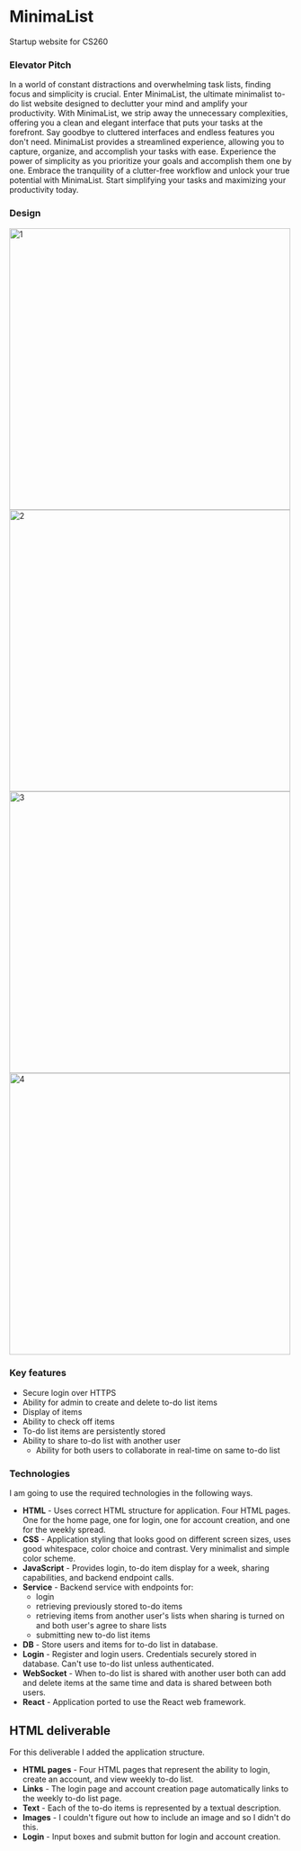 # MinimaList
Startup website for CS260

### Elevator Pitch

In a world of constant distractions and overwhelming task lists, finding focus and simplicity is crucial. Enter MinimaList, the ultimate minimalist to-do list website designed to declutter your mind and amplify your productivity. With MinimaList, we strip away the unnecessary complexities, offering you a clean and elegant interface that puts your tasks at the forefront. Say goodbye to cluttered interfaces and endless features you don't need. MinimaList provides a streamlined experience, allowing you to capture, organize, and accomplish your tasks with ease. Experience the power of simplicity as you prioritize your goals and accomplish them one by one. Embrace the tranquility of a clutter-free workflow and unlock your true potential with MinimaList. Start simplifying your tasks and maximizing your productivity today.

### Design
<img width="500" alt="1" src="https://github.com/rachelstans/ToDoListWebsite/assets/101438461/de1fe446-920b-4e97-81f5-7c3c53fe2561">
<img width="500" alt="2" src="https://github.com/rachelstans/ToDoListWebsite/assets/101438461/0db4290e-b7f5-48e4-8ad2-f34cb86c8f15">
<img width="500" alt="3" src="https://github.com/rachelstans/ToDoListWebsite/assets/101438461/ee0cc380-f2a8-43c0-b20d-9d0883b21a51">
<img width="500" alt="4" src="https://github.com/rachelstans/ToDoListWebsite/assets/101438461/c38aaaa6-7bcb-46a7-9d34-7ca376c574b5">

### Key features

- Secure login over HTTPS
- Ability for admin to create and delete to-do list items
- Display of items
- Ability to check off items
- To-do list items are persistently stored
- Ability to share to-do list with another user
  - Ability for both users to collaborate in real-time on same to-do list

### Technologies

I am going to use the required technologies in the following ways.

- **HTML** - Uses correct HTML structure for application. Four HTML pages. One for the home page, one for login, one for account creation, and one for the weekly spread.
- **CSS** - Application styling that looks good on different screen sizes, uses good whitespace, color choice and contrast. Very minimalist and simple color scheme.
- **JavaScript** - Provides login, to-do item display for a week, sharing capabilities, and backend endpoint calls.
- **Service** - Backend service with endpoints for:
  - login
  - retrieving previously stored to-do items
  - retrieving items from another user's lists when sharing is turned on and both user's agree to share lists
  - submitting new to-do list items
- **DB** - Store users and items for to-do list in database.
- **Login** - Register and login users. Credentials securely stored in database. Can't use to-do list unless authenticated.
- **WebSocket** - When to-do list is shared with another user both can add and delete items at the same time and data is shared between both users.
- **React** - Application ported to use the React web framework.

## HTML deliverable

For this deliverable I added the application structure.

- **HTML pages** - Four HTML pages that represent the ability to login, create an account, and view weekly to-do list.
- **Links** - The login page and account creation page automatically links to the weekly to-do list page.
- **Text** - Each of the to-do items is represented by a textual description.
- **Images** - I couldn't figure out how to include an image and so I didn't do this.
- **Login** - Input boxes and submit button for login and account creation.
